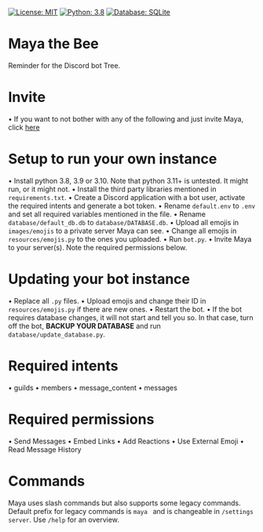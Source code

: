[![License: MIT](https://img.shields.io/badge/License-MIT-yellow.svg)](https://opensource.org/licenses/MIT) [![Python: 3.8](https://img.shields.io/badge/Python-3.8+-brightgreen.svg)](https://www.python.org/) [![Database: SQLite](https://img.shields.io/badge/Database-SQLite-blue.svg)](https://www.sqlite.org/index.html)
# Maya the Bee

Reminder for the Discord bot Tree.

# Invite
• If you want to not bother with any of the following and just invite Maya, click [here](https://discord.com/api/oauth2/authorize?client_id=1082304094842146897&permissions=378944&scope=bot)

# Setup to run your own instance
• Install python 3.8, 3.9 or 3.10. Note that python 3.11+ is untested. It might run, or it might not.
• Install the third party libraries mentioned in `requirements.txt`.
• Create a Discord application with a bot user, activate the required intents and generate a bot token.
• Rename `default.env` to `.env` and set all required variables mentioned in the file.
• Rename `database/default_db.db` to `database/DATABASE.db`.
• Upload all emojis in `images/emojis` to a private server Maya can see.
• Change all emojis in `resources/emojis.py` to the ones you uploaded.
• Run `bot.py`.
• Invite Maya to your server(s). Note the required permissions below.

# Updating your bot instance
• Replace all `.py` files.
• Upload emojis and change their ID in `resources/emojis.py` if there are new ones.
• Restart the bot.
• If the bot requires database changes, it will not start and tell you so. In that case, turn off the bot, **BACKUP YOUR DATABASE** and run `database/update_database.py`.

# Required intents
• guilds
• members
• message_content
• messages

# Required permissions
• Send Messages
• Embed Links
• Add Reactions
• Use External Emoji
• Read Message History

# Commands
Maya uses slash commands but also supports some legacy commands.
Default prefix for legacy commands is `maya ` and is changeable in `/settings server`.
Use `/help` for an overview.